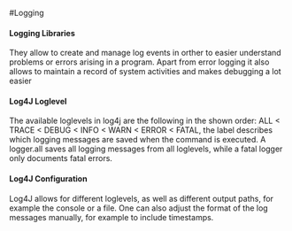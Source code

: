 #Logging

#### Logging Libraries

They allow to create and manage log events in orther to easier understand problems or errors arising in a program. Apart from error logging it also allows to maintain a record of system activities and makes debugging a lot easier

#### Log4J Loglevel
The available loglevels in log4j are the following in the shown order: ALL < TRACE < DEBUG < INFO < WARN < ERROR < FATAL, the label describes which logging messages are saved when the command is executed. A logger.all saves all logging messages from all loglevels, while a fatal logger only documents fatal errors.

#### Log4J Configuration
Log4J allows for different loglevels, as well as different output paths, for example the console or a file. One can also adjust the format of the log messages manually, for example to include timestamps.